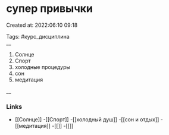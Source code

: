 # супер привычки

Created at: 2022:06:10 09:18

Tags: #курс_дисциплина  
__ 

1. Солнце
2. Спорт
3. холодные процедуры
4. сон
5. медитация

__

### Links
- [[Солнце]]
-[[Спорт]]
-[[холодный душ]]
-[[сон и отдых]]
-[[медитация]]
-[[]]
-[[]]